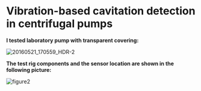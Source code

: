 # Vibration-based cavitation detection in centrifugal pumps

**I tested laboratory pump with transparent covering:** 

![20160521_170559_HDR-2](https://github.com/hajnayeb/Vib-Cav/assets/74108898/d29755c8-e9f7-4a47-b71a-ea4b69a97d27)

**The test rig components and the sensor location are shown in the following picture:**

![figure2](https://github.com/hajnayeb/Vib-Cav/assets/74108898/f4e4eafe-928e-439e-9669-b76d64daee08)
